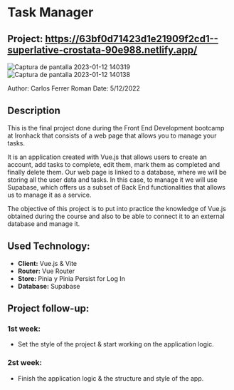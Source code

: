 # [](https://github.com/chalsfxx/task-mngr/blob/main/README.md)Task Manager

## Project: https://63bf0d71423d1e21909f2cd1--superlative-crostata-90e988.netlify.app/
![Captura de pantalla 2023-01-12 140319](https://user-images.githubusercontent.com/116571485/212073692-468bad78-45c8-4309-aff9-b9e4daaaa654.png)
![Captura de pantalla 2023-01-12 140138](https://user-images.githubusercontent.com/116571485/212073709-bbb938f4-5e06-4b7d-bf95-daa7f54e3b9e.png)

Author: Carlos Ferrer Roman
Date: 5/12/2022


## Description

This is the final project done during the Front End Development bootcamp at Ironhack that consists of a web page that allows you to manage your tasks.

It is an application created with Vue.js that allows users to create an account, add tasks to complete, edit them, mark them as completed and finally delete them. Our web page is linked to a database, where we will be storing all the user data and tasks. In this case, to manage it we will use Supabase, which offers us a subset of Back End functionalities that allows us to manage it as a service.

The objective of this project is to put into practice the knowledge of Vue.js obtained during the course and also to be able to connect it to an external database and manage it.


## Used Technology:

* __Client:__ Vue.js & Vite
* __Router:__ Vue Router
* __Store:__ Pinia y Pinia Persist for Log In
* __Database:__ Supabase

## Project follow-up:

### 1st week:
* Set the style of the project & start working on the application logic.

### 2st week:
* Finish the application logic & the structure and style of the app.

